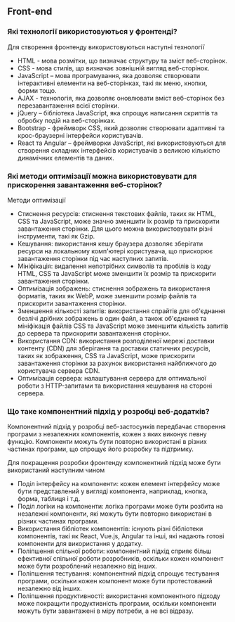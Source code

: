 ## Front-end

### Які технології використовуються у фронтенді?

Для створення фронтенду використовуються наступні технології

- HTML - мова розмітки, що визначає структуру та зміст веб-сторінок.
- CSS - мова стилів, що визначає зовнішній вигляд веб-сторінок.
- JavaScript – мова програмування, яка дозволяє створювати інтерактивні елементи на веб-сторінках, такі як меню, кнопки, форми тощо.
- AJAX - технологія, яка дозволяє оновлювати вміст веб-сторінок без перезавантаження всієї сторінки.
- jQuery – бібліотека JavaScript, яка спрощує написання скриптів та обробку подій на веб-сторінках.
- Bootstrap - фреймворк CSS, який дозволяє створювати адаптивні та крос-браузерні інтерфейси користувачів.
- React та Angular – фреймворки JavaScript, які використовуються для створення складних інтерфейсів користувачів з великою кількістю динамічних елементів та даних.


### Які методи оптимізації можна використовувати для прискорення завантаження веб-сторінок?

Методи оптимізації

- Стиснення ресурсів: стиснення текстових файлів, таких як HTML, CSS та JavaScript, може значно зменшити їх розмір та прискорити завантаження сторінки. Для цього можна використовувати різні інструменти, такі як Gzip.
- Кешування: використання кешу браузера дозволяє зберігати ресурси на локальному комп'ютері користувача, що прискорює завантаження сторінки під час наступних запитів.
- Мініфікація: видалення непотрібних символів та пробілів із коду HTML, CSS та JavaScript може зменшити їх розмір та прискорити завантаження сторінки.
- Оптимізація зображень: стиснення зображень та використання форматів, таких як WebP, може зменшити розмір файлів та прискорити завантаження сторінки.
- Зменшення кількості запитів: використання спрайтів для об'єднання безлічі дрібних зображень в один файл, а також об'єднання та мініфікація файлів CSS та JavaScript може зменшити кількість запитів до сервера та прискорити завантаження сторінки.
- Використання CDN: використання розподіленої мережі доставки контенту (CDN) для зберігання та доставки статичних ресурсів, таких як зображення, CSS та JavaScript, може прискорити завантаження сторінки за рахунок використання найближчого до користувача сервера CDN.
- Оптимізація сервера: налаштування сервера для оптимальної роботи з HTTP-запитами та використання кешування на стороні сервера.


### Що таке компонентний підхід у розробці веб-додатків?

Компонентний підхід у розробці веб-застосунків передбачає створення програми з незалежних компонентів, кожен з яких виконує певну функцію. Компоненти можуть бути повторно використані в різних частинах програми, що спрощує його розробку та підтримку.

Для покращення розробки фронтенду компонентний підхід може бути використаний наступним чином

- Поділ інтерфейсу на компоненти: кожен елемент інтерфейсу може бути представлений у вигляді компонента, наприклад, кнопка, форма, таблиця і т.д.
- Поділ логіки на компоненти: логіка програми може бути розбита на незалежні компоненти, які можуть бути повторно використані в різних частинах програми.
- Використання бібліотек компонентів: існують різні бібліотеки компонентів, такі як React, Vue.js, Angular та інші, які надають готові компоненти для використання у додатку.
- Поліпшення спільної роботи: компонентний підхід сприяє більш ефективної спільної роботи розробників, оскільки кожен компонент може бути розроблений незалежно від інших.
- Поліпшення тестування: компонентний підхід спрощує тестування програми, оскільки кожен компонент може бути протестований незалежно від інших.
- Поліпшення продуктивності: використання компонентного підходу може покращити продуктивність програми, оскільки компоненти можуть бути завантажені в міру потреби, а не всі відразу.
